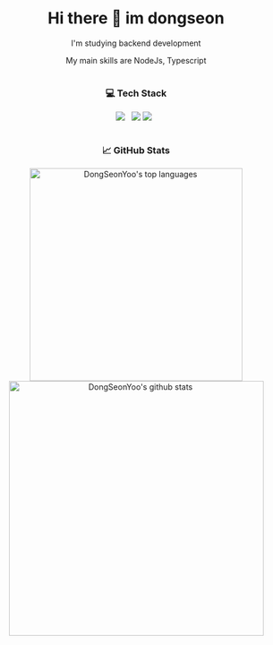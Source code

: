 <div align="center">
  <h1>Hi there 👋 im dongseon</h1>
  <p>I'm studying backend development</p>
  <p>My main skills are NodeJs, Typescript</p>


  #
  <h3>💻 Tech Stack</h3>
  <p>
      <img src="https://img.shields.io/badge/Node.js-339933?style=flat&logo=Node.js&logoColor=white" />&nbsp;&nbsp;
      <img src="https://img.shields.io/badge/TypeScript-3178C6?style=flat&logo=TypeScript&logoColor=white" />
      <img src="https://img.shields.io/badge/JavaScript-F7DF1E?style=flat&logo=JavaScript&logoColor=white" />&nbsp;&nbsp;
  </p>
  
  #  
  <h3>📈 GitHub Stats</h3>
  <p>
      <img width="380px" src="https://github-readme-stats.vercel.app/api/top-langs/?username=DongSeonYoo&hide=html&layout=compact&hide_border=true" alt="DongSeonYoo's top languages"/>
      <img width="455px" src="https://github-readme-stats.vercel.app/api?username=DongSeonYoo&theme=default&hide_border=true" alt="DongSeonYoo's github stats" />
  </p>
</div>
